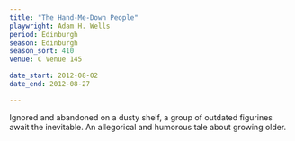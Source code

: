 ```yaml
---
title: "The Hand-Me-Down People"
playwright: Adam H. Wells
period: Edinburgh
season: Edinburgh
season_sort: 410
venue: C Venue 145

date_start: 2012-08-02
date_end: 2012-08-27

---
```

Ignored and abandoned on a dusty shelf, a group of outdated figurines await the inevitable. An allegorical and humorous tale about growing older.
